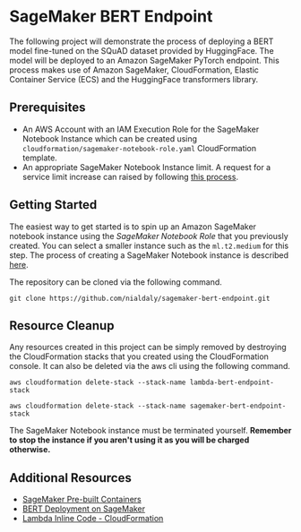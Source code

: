 # SageMaker BERT Endpoint
The following project will demonstrate the process of deploying a BERT model fine-tuned on the SQuAD dataset provided by HuggingFace. The model will be deployed to an Amazon SageMaker PyTorch endpoint. This process makes use of Amazon SageMaker, CloudFormation, Elastic Container Service (ECS) and the HuggingFace transformers library.

## Prerequisites
* An AWS Account with an IAM Execution Role for the SageMaker Notebook Instance which can be created using `cloudformation/sagemaker-notebook-role.yaml` CloudFormation template.
* An appropriate SageMaker Notebook Instance limit. A request for a service limit increase can raised by following [this process](https://docs.aws.amazon.com/deepcomposer/latest/devguide/deepcomposer-service-limit.html).

## Getting Started
The easiest way to get started is to spin up an Amazon SageMaker notebook instance using the *SageMaker Notebook Role* that you previously created. You can select a smaller instance such as the `ml.t2.medium` for this step. The process of creating a SageMaker Notebook instance is described [here](https://docs.aws.amazon.com/sagemaker/latest/dg/gs-setup-working-env.html).

The repository can be cloned via the following command.
```
git clone https://github.com/nialdaly/sagemaker-bert-endpoint.git
```

## Resource Cleanup
Any resources created in this project can be simply removed by destroying the CloudFormation stacks that you created using the CloudFormation console. It can also be deleted via the aws cli using the following command.
```
aws cloudformation delete-stack --stack-name lambda-bert-endpoint-stack
```

```
aws cloudformation delete-stack --stack-name sagemaker-bert-endpoint-stack
```

The SageMaker Notebook instance must be terminated yourself. **Remember to stop the instance if you aren't using it as you will be charged otherwise.**

## Additional Resources
- [SageMaker Pre-built Containers](https://docs.aws.amazon.com/sagemaker/latest/dg/pre-built-containers-frameworks-deep-learning.html)
- [BERT Deployment on SageMaker](https://aws.amazon.com/blogs/machine-learning/fine-tuning-a-pytorch-bert-model-and-deploying-it-with-amazon-elastic-inference-on-amazon-sagemaker/)
- [Lambda Inline Code - CloudFormation](https://github.com/awslabs/aws-cloudformation-templates/blob/master/aws/services/CloudFormation/MacrosExamples/PyPlate/python.yaml)